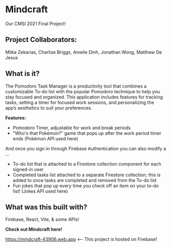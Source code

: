 # Mindcraft
Our CMSI 2021 Final Project!

## Project Collaborators: 
Milka Zekarias, Charlize Briggs, Amelie Dinh, Jonathan Wong, Matthew De Jesus

## What is it?
The Pomodoro Task Manager is a productivity tool that combines a customizable To-do list with the popular Pomodoro technique to help you stay focused and organized. This application includes features for tracking tasks, setting a timer for focused work sessions, and personalizing the app’s aesthetics to suit your preferences.

**Features:**
- Pomodoro Timer, adjustable for work and break periods
- "Who's that Pokémon?" game that pops up after the work period timer ends (Pokémon API used here)

And once you sign in through Firebase Authentication you can also modify a ...
- To-do list that is attached to a Firestore collection component for each signed-in user
- Completed tasks list attached to a separate Firestore collection; this is added to once tasks are completed and removed from the To-do list
- Fun jokes that pop up every time you check off an item on your to-do list! (Jokes API used here)

## What was this built with?
Firebase, React, Vite, & some APIs!

**Check out Mindcraft here!**

https://mindcraft-43906.web.app <-- This project is hosted on Firebase!
